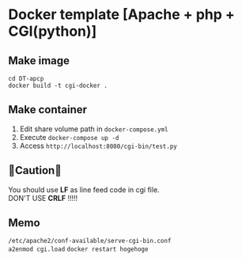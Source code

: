 # Docker template [Apache + php + CGI(python)]

## Make image
```
cd DT-apcp
docker build -t cgi-docker .
```

## Make container
1. Edit share volume path in ```docker-compose.yml```
2. Execute ```docker-compose up -d```
3. Access ```http://localhost:8080/cgi-bin/test.py```

## 🚧Caution🚧
You should use **LF** as line feed code in cgi file.  
DON'T USE **CRLF** !!!!!


## Memo
```/etc/apache2/conf-available/serve-cgi-bin.conf```  
```a2enmod cgi.load```
```docker restart hogehoge```